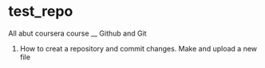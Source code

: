 # test_repo
All abut coursera course __ Github and Git 

1. How to creat a repository and commit changes. Make and upload a new file
